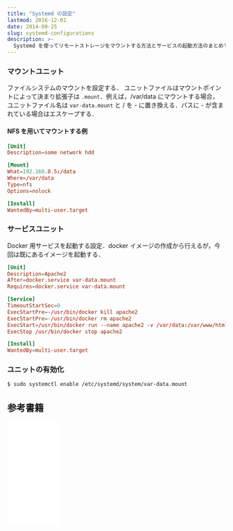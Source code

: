 ```yaml
---
title: "Systemd の設定"
lastmod: 2016-12-01
date: 2014-09-25
slug: systemd-configurations
description: >-
  Systemd を使ってリモートストレージをマウントする方法とサービスの起動方法のまとめです．
---
```

### マウントユニット
ファイルシステムのマウントを設定する．
ユニットファイルはマウントポイントによって決まり拡張子は `.mount`．例えば，/var/data にマウントする場合，
ユニットファイル名は `var-data.mount` と / を - に置き換える．パスに - が含まれている場合はエスケープする．

#### NFS を用いてマウントする例

```conf
[Unit]
Description=some network hdd

[Mount]
What=192.168.0.5:/data
Where=/var/data
Type=nfs
Options=nolock

[Install]
WantedBy=multi-user.target
```

### サービスユニット
Docker 用サービスを起動する設定．docker イメージの作成から行えるが，今回は既にあるイメージを起動する．

```conf
[Unit]
Description=Apache2
After=docker.service var-data.mount
Requires=docker.service var-data.mount

[Service]
TimeoutStartSec=0
ExecStartPre=-/usr/bin/docker kill apache2
ExecStartPre=-/usr/bin/docker rm apache2
ExecStart=/usr/bin/docker run --name apache2 -v /var/data:/var/www/html:rw -p 80:80 apache2:latest
ExecStop /usr/bin/docker stop apache2

[Install]
WantedBy=multi-user.target
```

### ユニットの有効化
```sh
$ sudo systemctl enable /etc/systemd/system/var-data.mount
```

## 参考書籍
<iframe style="width:120px;height:240px;" marginwidth="0" marginheight="0" scrolling="no" frameborder="0" src="//rcm-fe.amazon-adsystem.com/e/cm?lt1=_blank&bc1=FFFFFF&IS2=1&bg1=FFFFFF&fc1=000000&lc1=0000FF&t=jkwf4mew-22&o=9&p=8&l=as4&m=amazon&f=ifr&ref=as_ss_li_til&asins=4798044911&linkId=447a64b082142e7249663b401a0b892f"></iframe>
